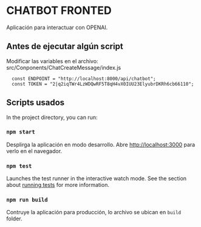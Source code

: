 # CHATBOT FRONTED

Aplicación para interactuar con OPENAI.

## Antes de ejecutar algún script

Modificar las variables en el archivo: src/Conponents/ChatCreateMessage/index.js

```
  const ENDPOINT = "http://localhost:8000/api/chatbot";
  const TOKEN = "2|q2iqTWr4LzWDQwRF5T8qH4vX0IUU23ElyubrDKRh6cb66110";
```

## Scripts usados

In the project directory, you can run:

### `npm start`

Desplirga la aplicación en modo desarrollo.
Abre [http://localhost:3000](http://localhost:3000) para verlo en el navegador.

### `npm test`

Launches the test runner in the interactive watch mode.
See the section about [running tests](https://facebook.github.io/create-react-app/docs/running-tests) for more information.

### `npm run build`

Contruye la aplicación para producción, lo archivo se ubican en `build` folder.
